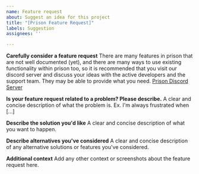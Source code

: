 ```yaml
---
name: Feature request
about: Suggest an idea for this project
title: "[Prison Feature Request]"
labels: Suggestion
assignees: ''

---
```


**Carefully consider a feature request**
There are many features in prison that are not well documented (yet), and there are many ways to use existing functionality within prison too, so it is recommended that you visit our discord server and discuss your ideas with the active developers and the support team.  They may be able to provide what you need.
[Prison Discord Server](https://discord.gg/DCJ3j6r)

**Is your feature request related to a problem? Please describe.**
A clear and concise description of what the problem is. Ex. I'm always frustrated when [...]

**Describe the solution you'd like**
A clear and concise description of what you want to happen.

**Describe alternatives you've considered**
A clear and concise description of any alternative solutions or features you've considered.

**Additional context**
Add any other context or screenshots about the feature request here.
